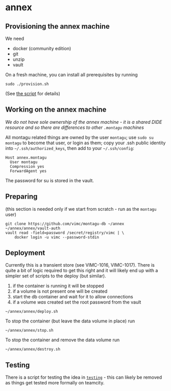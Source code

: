 # annex

## Provisioning the annex machine

We need

* docker (community edition)
* git
* unzip
* vault

On a fresh machine, you can install all prerequisites by running

```
sudo ./provision.sh
```

(See [the script](provision.sh) for details)

## Working on the annex machine

*We do not have sole ownership of the annex machine - it is a shared DIDE*
*resource and so there are differences to other `.montagu` machines*

All montagu related things are owned by the user `montagu`; use 
`sudo su montagu` to become that user, or login as them; copy your .ssh public 
identity into `~/.ssh/authorized_keys`, then add to your `~/.ssh/config`:

```
Host annex.montagu
  User montagu
  Compression yes
  ForwardAgent yes
```

The password for su is stored in the vault.

## Preparing

(this section is needed only if we start from scratch - run as the `montagu` user)

```
git clone https://github.com/vimc/montagu-db ~/annex
~/annex/annex/vault-auth
vault read -field=password /secret/registry/vimc | \
    docker login -u vimc --password-stdin
```

## Deployment

Currently this is a transient store (see VIMC-1016, VIMC-1017).  There is quite
a bit of logic required to get this right and it will likely end up with a
simpler set of scripts to the deploy (but similar).

1. if the container is running it will be stopped
1. if a volume is not present one will be created
1. start the db container and wait for it to allow connections
1. if a volume _was_ created set the root password from the vault

```
~/annex/annex/deploy.sh
```

To stop the container (but leave the data volume in place) run

```
~/annex/annex/stop.sh
```

To stop the container and remove the data volume run

```
~/annex/annex/destroy.sh
```
## Testing

There is a script for testing the idea in [`testing`](testing) - this can likely
be removed as things get tested more formally on teamcity.
